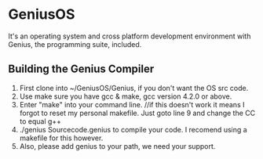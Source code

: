 # GeniusOS
It's an operating system and cross platform development environment with Genius, the programming suite, included.

## Building the Genius Compiler
1. First clone into ~/GeniusOS/Genius, if you don't want the OS src code.
2. Use make sure you have gcc & make, gcc version 4.2.0 or above.
3. Enter "make" into your command line. 
  //if this doesn't work it means I forgot to reset my personal makefile. Just goto line 9 and change the CC to equal g++
4. ./genius Sourcecode.genius to compile your code. I recomend using a makefile for this however.
5. Also, please add genius to your path, we need your support.
